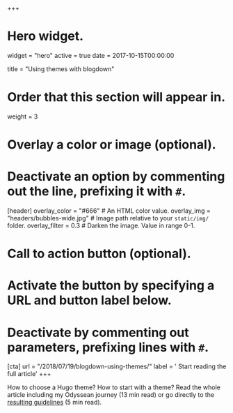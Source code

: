 +++
# Hero widget.
widget = "hero"
active = true
date = 2017-10-15T00:00:00

title = "Using themes with blogdown"

# Order that this section will appear in.
weight = 3

# Overlay a color or image (optional).
#   Deactivate an option by commenting out the line, prefixing it with `#`.
[header]
  overlay_color = "#666"  # An HTML color value.
  overlay_img = "headers/bubbles-wide.jpg"  # Image path relative to your `static/img/` folder.
  overlay_filter = 0.3  # Darken the image. Value in range 0-1.

# Call to action button (optional).
#   Activate the button by specifying a URL and button label below.
#   Deactivate by commenting out parameters, prefixing lines with `#`.
[cta]
  url = "/2018/07/19/blogdown-using-themes/"
  label = '<i class="fa fa-book"></i> Start reading the full article'
+++

How to choose a Hugo theme? How to start with a theme? Read the whole article including my Odyssean journey (13 min read) or go directly to the [resulting guidelines](/2018/07/19/blogdown-using-themes/#guidelines) (5 min read). 
